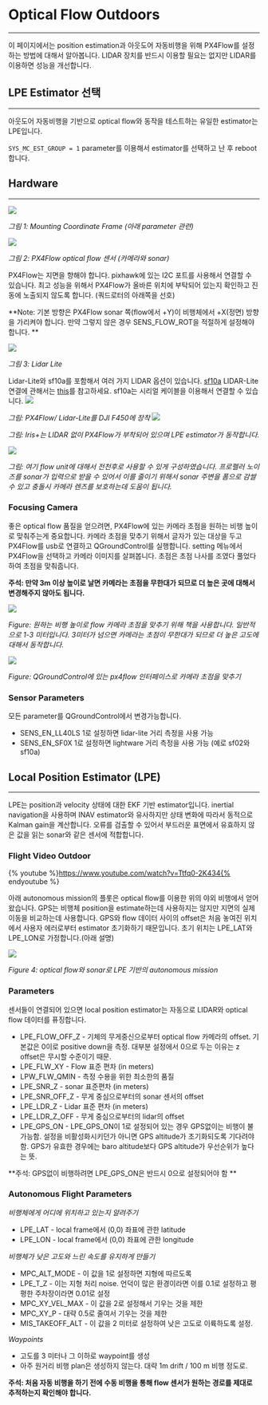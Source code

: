 # Optical Flow Outdoors
----------------------------------------------------

이 페이지에서는 position estimation과 아웃도어 자동비행을 위해 PX4Flow를 설정하는 방법에 대해서 알아봅니다. LIDAR 장치를 반드시 이용할 필요는 없지만 LIDAR를 이용하면 성능을 개선합니다.

## LPE Estimator 선택
--------------------------------------------------------

아웃도어 자동비행을 기반으로 optical flow와 동작을 테스트하는 유일한 estimator는 LPE입니다.

`SYS_MC_EST_GROUP = 1` parameter를 이용해서 estimator를 선택하고 난 후 reboot합니다.


## Hardware
--------------------------------------------------------

![](images/hardware/px4flow_offset.png)

*그림 1: Mounting Coordinate Frame (아래 parameter 관련)*

![](images/hardware/px4flow.png)

*그림 2: PX4Flow optical flow 센서 (카메라와 sonar)*

PX4Flow는 지면을 향해야 합니다. pixhawk에 있는 I2C 포트를 사용해서 연결할 수 있습니다. 최고 성능을 위해서 PX4Flow가 올바른 위치에 부탁되어 있는지 확인하고 진동에 노출되지 않도록 합니다. (쿼드로터의 아래쪽을 선호)

**Note: 기본 방향은 PX4Flow sonar 쪽(flow에서 +Y)이 비행체에서 +X(정면) 방향을 가리켜야 합니다. 만약 그렇지 않은 경우 SENS_FLOW_ROT을 적절하게 설정해야 합니다. **

![](images/hardware/lidarlite.png)

*그림 3: Lidar Lite*

Lidar-Lite와 sf10a를 포함해서 여러 가지 LIDAR 옵션이 있습니다. [sf10a](http://www.lightware.co.za/shop/en/drone-altimeters/33-sf10a.html) LIDAR-Lite 연결에 관해서는 [this](https://pixhawk.org/peripherals/rangefinder?s[]=lidar)를 참고하세요. sf10a는 시리얼 케이블을 이용해서 연결할 수 있습니다.
![](images/hardware/flow_lidar_attached.jpg)


*그림: PX4Flow/ Lidar-Lite를 DJI F450에 장착*
![](images/flow/flow_mounting_iris.png)

*그림: Iris+는 LIDAR 없이 PX4Flow가 부착되어 있으며 LPE estimator가 동작합니다.*

![](images/flow/flow_mounting_iris_2.png)

*그림: 여기 flow unit에 대해서 전천후로 사용할 수 있게 구성하였습니다. 프로펠러 노이즈를 sonar가 입력으로 받을 수 있어서 이를 줄이기 위해서 sonar 주변을 폼으로 감쌀 수 있고 충돌시 카메라 렌즈를 보호하는데 도움이 됩니다.*


### Focusing Camera

좋은 optical flow 품질을 얻으려면, PX4Flow에 있는 카메라 초점을 원하는 비행 높이로 맞춰주는게 중요합니다. 카메라 초점을 맞추기 위해서 글자가 있는 대상을 두고 PX4Flow를 usb로 연결하고 QGroundControl를 실행합니다. setting 메뉴에서 PX4Flow을 선택하고 카메라 이미지를 살펴봅니다. 초점은 초점 나사를 조였다 풀었다하여 초점을 맞춰줍니다.

**주석: 만약 3m 이상 높이로 날면 카메라는 초점을 무한대가 되므로 더 높은 곳에 대해서 변경해주지 않아도 됩니다.**

![](images/flow/flow_focus_book.png)

*Figure: 원하는 비행 높이로 flow 카메라 초점을 맞추기 위해 책을 사용합니다. 일반적으로 1-3 미터입니다. 3미터가 넘으면 카메라는 초점이 무한대가 되므로 더 높은 고도에 대해서 동작합니다.*


![](images/flow/flow_focusing.png)

*Figure: QGroundControl에 있는 px4flow 인터페이스로 카메라 초점을 맞추기*

### Sensor Parameters

모든 parameter를 QGroundControl에서 변경가능합니다.
* SENS_EN_LL40LS
	1로 설정하면 lidar-lite 거리 측정을 사용 가능
* SENS_EN_SF0X
	1로 설정하면 lightware 거리 측정을 사용 가능 (예로 sf02와 sf10a)

## Local Position Estimator (LPE)
--------------------------------------------------------

LPE는 position과 velocity 상태에 대한 EKF 기반 estimator입니다. inertial navigation을 사용하며 INAV estimator와 유사하지만 상태 변화에 따라서 동적으로 Kalman gain을 계산합니다. 오류를 검출할 수 있어서 부드러운 표면에서 유효하지 않은 값을 읽는 sonar와 같은 센서에 적합합니다.

### Flight Video Outdoor
{% youtube %}https://www.youtube.com/watch?v=Ttfq0-2K434{% endyoutube %}

아래 autonomous mission의 플롯은 optical flow를 이용한 위의 야외 비행에서 얻어왔습니다. GPS는 비행체 position을 estimate하는데 사용하지는 않지만 지면의 실제 이동을 비교하는데 사용합니다. GPS와 flow 데이터 사이의 offset은 처음 놓여진 위치에서 사용자 에러로부터 estimator 초기화하기 때문입니다. 초기 위치는 LPE_LAT와 LPE_LON로 가정합니다.(아래 설명)

![](images/lpe/lpe_flow_vs_gps.png)

*Figure 4: optical flow와 sonar로 LPE 기반의 autonomous mission*


### Parameters

센서들이 연결되어 있으면 local position estimator는 자동으로 LIDAR와 optical flow 데이터를 퓨징합니다.

* LPE_FLOW_OFF_Z - 기체의 무게중신으로부터 optical flow 카메라의 offset. 기본값은 0이로 positive down을 측정. 대부분 설정에서 0으로 두는 이유는 z offset은 무시할 수준이기 때문.
* LPE_FLW_XY - Flow 표준 편차 (in meters)
* LPW_FLW_QMIN - 측정 수용을 위한 최소한의 품질
* LPE_SNR_Z - sonar 표준편차 (in meters)
* LPE_SNR_OFF_Z - 무게 중심으로부터의 sonar 센서의 offset
* LPE_LDR_Z - Lidar 표준 편차 (in meters)
* LPE_LDR_Z_OFF - 무게 중심으로부터의 lidar의 offset
* LPE_GPS_ON - LPE_GPS_ON이 1로 설정되어 있는 경우 GPS없이는 비행이 불가능함. 설정을 비활성화시키던가 아니면 GPS altitude가 초기화되도록 기다려야함. GPS가 유효한 경우에는 baro altitude보다 GPS altitude가 우선순위가 높다는 뜻.

**주석: GPS없이 비행하려면 LPE_GPS_ON은 반드시 0으로 설정되어야 함 **

### Autonomous Flight Parameters

*비행체에게 어디에 위치하고 있는지 알려주기*

* LPE_LAT - local frame에서 (0,0) 좌표에 관한 latitude
* LPE_LON - local frame에서 (0,0) 좌표에 관한 longitude

*비행체가 낮은 고도와 느린 속도를 유지하게 만들기*

* MPC_ALT_MODE - 이 값을 1로 설정하면 지형에 따르도록
* LPE_T_Z - 이는 지형 처리 noise. 언덕이 많은 환경이라면 이를 0.1로 설정하고 평평한 주차장이라면 0.01로 설정
* MPC_XY_VEL_MAX - 이 값을 2로 설정해서 기우는 것을 제한
* MPC_XY_P - 대략 0.5로 줄여서 기우는 것을 제한
* MIS_TAKEOFF_ALT - 이 값을 2 미터로 설정하여 낮은 고도로 이륙하도록 설정.

*Waypoints*

* 고도를 3 미터나 그 이하로 waypoint를 생성
* 아주 원거리 비행 plan은 생성하지 않는다. 대략 1m drift / 100 m 비행 정도로.

**주석: 처음 자동 비행을 하기 전에 수동 비행을 통해 flow 센서가 원하는 경로를 제대로 추적하는지 확인해야 합니다.**
